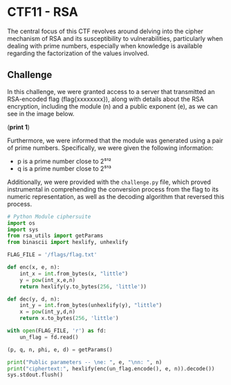 # CTF11 - RSA

The central focus of this CTF revolves around delving into the cipher mechanism of RSA and its susceptibility to vulnerabilities, particularly when dealing with prime numbers, especially when knowledge is available regarding the factorization of the values involved.


## Challenge

In this challenge, we were granted access to a server that transmitted an RSA-encoded flag (flag{xxxxxxxx}), along with details about the RSA encryption, including the module (n) and a public exponent (e), as we can see in the image below.

(**print 1**)

Furthermore, we were informed that the module was generated using a pair of prime numbers. Specifically, we were given the following information:
- p is a prime number close to 2⁵¹²
- q is a prime number close to 2⁵¹³

Additionally, we were provided with the ``` challenge.py ``` file, which proved instrumental in comprehending the conversion process from the flag to its numeric representation, as well as the decoding algorithm that reversed this process.

``` python
# Python Module ciphersuite
import os
import sys
from rsa_utils import getParams
from binascii import hexlify, unhexlify

FLAG_FILE = '/flags/flag.txt'

def enc(x, e, n):
    int_x = int.from_bytes(x, "little")
    y = pow(int_x,e,n)
    return hexlify(y.to_bytes(256, 'little'))

def dec(y, d, n):
    int_y = int.from_bytes(unhexlify(y), "little")
    x = pow(int_y,d,n)
    return x.to_bytes(256, 'little')

with open(FLAG_FILE, 'r') as fd:
	un_flag = fd.read()

(p, q, n, phi, e, d) = getParams()

print("Public parameters -- \ne: ", e, "\nn: ", n)
print("ciphertext:", hexlify(enc(un_flag.encode(), e, n)).decode())
sys.stdout.flush()
```